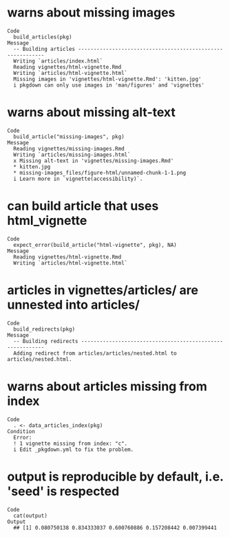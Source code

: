 # warns about missing images

    Code
      build_articles(pkg)
    Message
      -- Building articles -----------------------------------------------------------
      Writing `articles/index.html`
      Reading vignettes/html-vignette.Rmd
      Writing `articles/html-vignette.html`
      Missing images in 'vignettes/html-vignette.Rmd': 'kitten.jpg'
      i pkgdown can only use images in 'man/figures' and 'vignettes'

# warns about missing alt-text

    Code
      build_article("missing-images", pkg)
    Message
      Reading vignettes/missing-images.Rmd
      Writing `articles/missing-images.html`
      x Missing alt-text in 'vignettes/missing-images.Rmd'
      * kitten.jpg
      * missing-images_files/figure-html/unnamed-chunk-1-1.png
      i Learn more in `vignette(accessibility)`.

# can build article that uses html_vignette

    Code
      expect_error(build_article("html-vignette", pkg), NA)
    Message
      Reading vignettes/html-vignette.Rmd
      Writing `articles/html-vignette.html`

# articles in vignettes/articles/ are unnested into articles/

    Code
      build_redirects(pkg)
    Message
      -- Building redirects ----------------------------------------------------------
      Adding redirect from articles/articles/nested.html to articles/nested.html.

# warns about articles missing from index

    Code
      . <- data_articles_index(pkg)
    Condition
      Error:
      ! 1 vignette missing from index: "c".
      i Edit _pkgdown.yml to fix the problem.

# output is reproducible by default, i.e. 'seed' is respected

    Code
      cat(output)
    Output
      ## [1] 0.080750138 0.834333037 0.600760886 0.157208442 0.007399441

